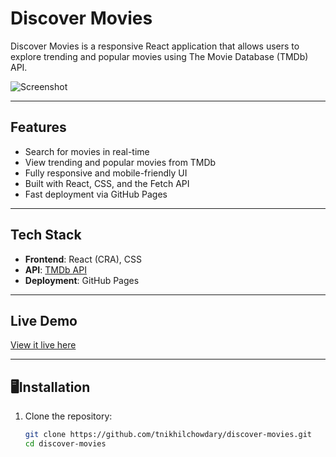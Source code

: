 # Discover Movies

Discover Movies is a responsive React application that allows users to explore trending and popular movies using The Movie Database (TMDb) API.

![Screenshot](./public/screenshot.png)

---

## Features

- Search for movies in real-time
- View trending and popular movies from TMDb
- Fully responsive and mobile-friendly UI
- Built with React, CSS, and the Fetch API
- Fast deployment via GitHub Pages

---

## Tech Stack

- **Frontend**: React (CRA), CSS
- **API**: [TMDb API](https://www.themoviedb.org/)
- **Deployment**: GitHub Pages

---

## Live Demo

[View it live here](https://tnikhilchowdary.github.io/discover-movies)

---

## 🖥Installation

1. Clone the repository:
   ```bash
   git clone https://github.com/tnikhilchowdary/discover-movies.git
   cd discover-movies
